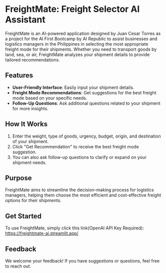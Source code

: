 # FreightMate: Freight Selector AI Assistant

FreightMate is an AI-powered application designed by Juan Cesar Torres as a project for the AI First Bootcamp by AI Republic to assist businesses and logistics managers in the Philippines in selecting the most appropriate freight mode for their shipments. Whether you need to transport goods by land, sea, or air, FreightMate analyzes your shipment details to provide tailored recommendations.

## Features

- **User-Friendly Interface**: Easily input your shipment details.
- **Freight Mode Recommendations**: Get suggestions for the best freight mode based on your specific needs.
- **Follow-Up Questions**: Ask additional questions related to your shipment for more insights.

## How It Works

1. Enter the weight, type of goods, urgency, budget, origin, and destination of your shipment.
2. Click "Get Recommendation" to receive the best freight mode suggestion.
3. You can also ask follow-up questions to clarify or expand on your shipment needs.

## Purpose

FreightMate aims to streamline the decision-making process for logistics managers, helping them choose the most efficient and cost-effective freight options for their shipments.

## Get Started

To use FreightMate, simply click this link(OpenAI API Key Required): https://freightmate-ai.streamlit.app/

## Feedback

We welcome your feedback! If you have suggestions or questions, feel free to reach out.
